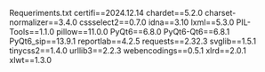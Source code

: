 Requeriments.txt 
certifi==2024.12.14
chardet==5.2.0
charset-normalizer==3.4.0
cssselect2==0.7.0
idna==3.10
lxml==5.3.0
PIL-Tools==1.1.0
pillow==11.0.0
PyQt6==6.8.0
PyQt6-Qt6==6.8.1
PyQt6_sip==13.9.1
reportlab==4.2.5
requests==2.32.3
svglib==1.5.1
tinycss2==1.4.0
urllib3==2.2.3
webencodings==0.5.1
xlrd==2.0.1
xlwt==1.3.0
